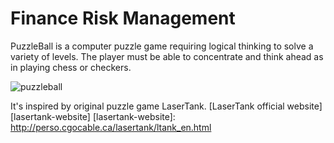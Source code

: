 # Finance Risk Management

[Live Demo]:[live-link]
[live-link]:https://igordmitriev.github.io/financeRiskManagement/

PuzzleBall is a computer puzzle game requiring logical thinking to solve a variety of levels. The player must be able to concentrate and think ahead as in playing chess or checkers.

![puzzleball](docs/screenshots/puzzleball.png)

It's inspired by original puzzle game LaserTank.
[LaserTank official website][lasertank-website]
[lasertank-website]: http://perso.cgocable.ca/lasertank/ltank_en.html
